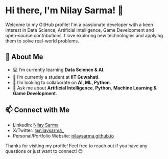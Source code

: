 # Hi there, I'm Nilay Sarma! 👋

Welcome to my GitHub profile! I'm a passionate developer with a keen interest in Data Science, Artificial Intelligence, Game Development and open-source contributions. I love exploring new technologies and applying them to solve real-world problems.

## 🚀 About Me

- 💻 I’m currently learning **Data Science & AI**.
- 🌱 I’m currently a student at **IIT Guwahati**.
- 👯 I’m looking to collaborate on **AI, ML, Python**.
- 💬 Ask me about **Artificial Intelligence**, **Python**, **Machine Learning & Game Development**.

## 📫 Connect with Me

- LinkedIn: [Nilay Sarma](https://www.linkedin.com/in/nilay-sarma)
- X/Twitter: [@nilaysarma_](https://twitter.com/nilaysarma_)
- Personal/Portfolio Website: [nilaysarma.github.io](https://nilaysarma.github.io)

Thanks for visiting my profile! Feel free to reach out if you have any questions or just want to connect! 😊
